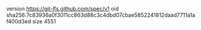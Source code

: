 version https://git-lfs.github.com/spec/v1
oid sha256:7c83936a0f3011cc863d88c3c4dbd07cbae5852241812daad7711a1af400d3ed
size 4551
